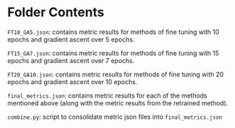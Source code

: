 # Folder Contents

`FT10_GA5.json`: contains metric results for methods of fine tuning with 10 epochs and gradient ascent over 5 epochs.

`FT15_GA7.json`: contains metric results for methods of fine tuning with 15 epochs and gradient ascent over 7 epochs.

`FT20_GA10.json`: contains metric results for methods of fine tuning with 20 epochs and gradient ascent over 10 epochs.

`final_metrics.json`: contains metric results for each of the methods mentioned above (along with the metric results from the retrained method).

`combine.py`: script to consolidate metric json files into `final_metrics.json`

